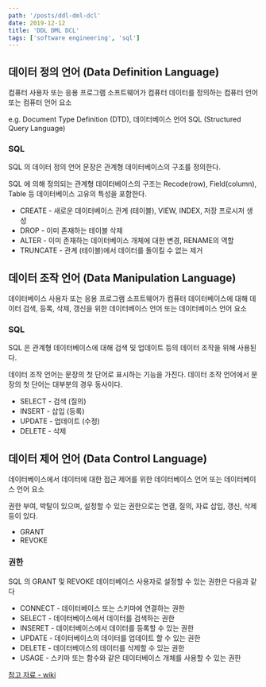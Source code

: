 ```yaml
---
path: '/posts/ddl-dml-dcl'
date: 2019-12-12
title: 'DDL DML DCL'
tags: ['software engineering', 'sql']
---
```


## 데이터 정의 언어 (Data Definition Language)

컴퓨터 사용자 또는 응용 프로그램 소프트웨어가 컴퓨터 데이터를 정의하는 컴퓨터 언어 또는 컴퓨터 언어 요소

e.g.  Document Type  Definition (DTD), 데이터베이스 언어 SQL (Structured  Query Language)

### SQL

SQL 의 데이터 정의 언어 문장은 관계형 데이터베이스의 구조를 정의한다.

SQL 에 의해 정의되는 관계형 데이터베이스의 구조는 Recode(row), Field(column), Table 등 데이터베이스 고유의  특성을 포함한다.

- CREATE -  새로운 데이터베이스 관계 (테이블), VIEW,  INDEX, 저장 프로시저 생성
- DROP - 이미 존재하는 테이블 삭제
- ALTER - 이미 존재하는 데이터베이스 개체에 대한 변경, RENAME의 역할
- TRUNCATE - 관계 (테이블)에서 데이터를 돌이킬 수 없는 제거

## 데이터 조작 언어 (Data Manipulation Language)

데이터베이스 사용자 또는 응용 프로그램 소프트웨어가 컴퓨터 데이터베이스에 대해 데이터 검색, 등록, 삭제, 갱신을 위한 데이터베이스 언어 또는 데이터베이스 언어 요소

### SQL

SQL 은 관계형 데이터베이스에 대해 검색 및 업데이트 등의 데이터 조작을 위해 사용된다.

데이터 조작 언어는 문장의 첫 단어로 표시하는 기능을 가진다. 데이터 조작 언어에서 문장의 첫 단어는 대부분의 경우 동사이다. 

- SELECT - 검색 (질의)
- INSERT - 삽입 (등록)
- UPDATE - 업데이트 (수정)
- DELETE - 삭제

## 데이터 제어 언어 (Data Control Language)

데이터베이스에서 데이터에 대한 접근 제어를 위한 데이터베이스 언어 또는 데이터베이스 언어 요소

권한 부여, 박탈이 있으며, 설정할 수 있는 권한으로는 연결, 질의, 자료 삽입, 갱신, 삭제 등이 있다.

- GRANT
- REVOKE

### 권한

SQL 의 GRANT 및 REVOKE 데이터베이스 사용자로 설정할 수 있는 권한은 다음과 같다

- CONNECT - 데이터베이스 또는 스키마에 연결하는 권한
- SELECT - 데이터베이스에서 데이터를 검색하는 권한
- INSERET - 데이터베이스에서 데이터를 등록할 수 있는 권한
- UPDATE - 데이터베이스의 데이터를 업데이트 할 수 있는 권한
- DELETE - 데이터베이스의 데이터를 삭제할 수 있는 권한
- USAGE - 스키마 또는 함수와 같은 데이터베이스 개체를 사용할 수 있는 권한

[참고 자료 - wiki](https://ko.wikipedia.org/wiki/%EB%8D%B0%EC%9D%B4%ED%84%B0%EB%B2%A0%EC%9D%B4%EC%8A%A4_%EC%96%B8%EC%96%B4)